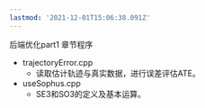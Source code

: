 ```yaml
---
lastmod: '2021-12-01T15:06:38.091Z'
---
```

后端优化part1 章节程序

- trajectoryError.cpp
  - 读取估计轨迹与真实数据，进行误差评估ATE。
- useSophus.cpp
  - SE3和SO3的定义及基本运算。
